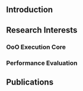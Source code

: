 ## Introduction

## Research Interests

### OoO Execution Core

### Performance Evaluation

## Publications
